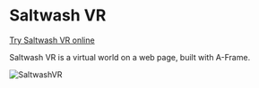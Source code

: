 # Saltwash VR

[Try Saltwash VR online](https://rdmilligan.github.io/saltwash-vr/)

Saltwash VR is a virtual world on a web page, built with A-Frame.

![SaltwashVR](https://rdmilligan.files.wordpress.com/2021/12/saltwashvr_stereoscopic_06_videofirefox_aframe.png "Saltwash VR")
